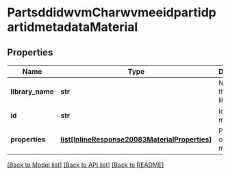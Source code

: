 # PartsddidwvmCharwvmeeidpartidpartidmetadataMaterial

## Properties
Name | Type | Description | Notes
------------ | ------------- | ------------- | -------------
**library_name** | **str** | Name of the material library | [optional] 
**id** | **str** | Id of the material | 
**properties** | [**list[InlineResponse20083MaterialProperties]**](InlineResponse20083MaterialProperties.md) | Properties of the material | 

[[Back to Model list]](../README.md#documentation-for-models) [[Back to API list]](../README.md#documentation-for-api-endpoints) [[Back to README]](../README.md)


